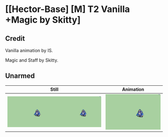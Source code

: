 # [\[Hector-Base\] \[M\] T2 Vanilla +Magic by Skitty]

## Credit

Vanilla animation by IS.

Magic and Staff by Skitty.
	
## Unarmed

| Still | Animation |
| :---: | :-------: |
| ![Unarmed still](./Unarmed_000.png) | ![Unarmed animation](./Unarmed.gif) |
